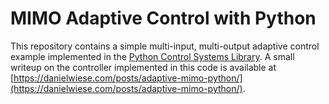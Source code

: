 # MIMO Adaptive Control with Python

This repository contains a simple multi-input, multi-output adaptive control example implemented in the [Python Control Systems Library](https://python-control.org/).
A small writeup on the controller implemented in this code is available at [https://danielwiese.com/posts/adaptive-mimo-python/](https://danielwiese.com/posts/adaptive-mimo-python/).
